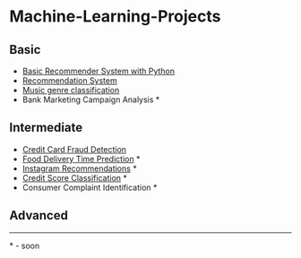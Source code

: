 # Machine-Learning-Projects

## Basic
- [Basic Recommender System with Python](https://github.com/ShaileshKumar97/Machine-Learning-Projects/tree/main/Basic-Recommender-system-with-python)
- [Recommendation System](https://github.com/ShaileshKumar97/Machine-Learning-Projects/tree/main/Recommendation-System)
- [Music genre classification](https://github.com/ShaileshKumar97/Machine-Learning-Projects/tree/main/Music_Genre_Classification)
- Bank Marketing Campaign Analysis *

## Intermediate
- [Credit Card Fraud Detection](https://github.com/ShaileshKumar97/Machine-Learning-Projects/tree/main/Credit_Card_Fraud_Detection)
- [Food Delivery Time Prediction](https://github.com/ShaileshKumar97/Machine-Learning-Projects/tree/main/Food-Delivery-Time-Prediction) *
- [Instagram Recommendations](https://github.com/ShaileshKumar97/Machine-Learning-Projects/tree/main/Instagram-Recommendations) *
- [Credit Score Classification](https://github.com/ShaileshKumar97/Machine-Learning-Projects/tree/main/Credit-Score-Classification) *
- Consumer Complaint Identification *

## Advanced

---
\* - soon
